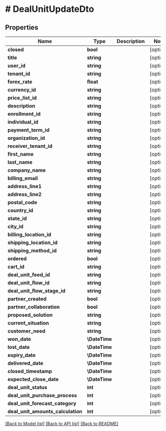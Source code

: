# # DealUnitUpdateDto

## Properties

Name | Type | Description | Notes
------------ | ------------- | ------------- | -------------
**closed** | **bool** |  | [optional]
**title** | **string** |  | [optional]
**user_id** | **string** |  | [optional]
**tenant_id** | **string** |  | [optional]
**forex_rate** | **float** |  | [optional]
**currency_id** | **string** |  | [optional]
**price_list_id** | **string** |  | [optional]
**description** | **string** |  | [optional]
**enrollment_id** | **string** |  | [optional]
**individual_id** | **string** |  | [optional]
**payment_term_id** | **string** |  | [optional]
**organization_id** | **string** |  | [optional]
**receiver_tenant_id** | **string** |  | [optional]
**first_name** | **string** |  | [optional]
**last_name** | **string** |  | [optional]
**company_name** | **string** |  | [optional]
**billing_email** | **string** |  | [optional]
**address_line1** | **string** |  | [optional]
**address_line2** | **string** |  | [optional]
**postal_code** | **string** |  | [optional]
**country_id** | **string** |  | [optional]
**state_id** | **string** |  | [optional]
**city_id** | **string** |  | [optional]
**billing_location_id** | **string** |  | [optional]
**shipping_location_id** | **string** |  | [optional]
**shipping_method_id** | **string** |  | [optional]
**ordered** | **bool** |  | [optional]
**cart_id** | **string** |  | [optional]
**deal_unit_feed_id** | **string** |  | [optional]
**deal_unit_flow_id** | **string** |  | [optional]
**deal_unit_flow_stage_id** | **string** |  | [optional]
**partner_created** | **bool** |  | [optional]
**partner_collaboration** | **bool** |  | [optional]
**proposed_solution** | **string** |  | [optional]
**current_situation** | **string** |  | [optional]
**customer_need** | **string** |  | [optional]
**won_date** | **\DateTime** |  | [optional]
**lost_date** | **\DateTime** |  | [optional]
**expiry_date** | **\DateTime** |  | [optional]
**delivered_date** | **\DateTime** |  | [optional]
**closed_timestamp** | **\DateTime** |  | [optional]
**expected_close_date** | **\DateTime** |  | [optional]
**deal_unit_status** | **int** |  | [optional]
**deal_unit_purchase_process** | **int** |  | [optional]
**deal_unit_forecast_category** | **int** |  | [optional]
**deal_unit_amounts_calculation** | **int** |  | [optional]

[[Back to Model list]](../../README.md#models) [[Back to API list]](../../README.md#endpoints) [[Back to README]](../../README.md)
